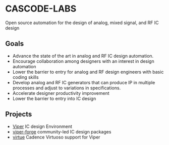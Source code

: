 # CASCODE-LABS

Open source automation for the design of analog, mixed signal, and RF IC design

## Goals

- Advance the state of the art in analog and RF IC design automation.
- Encourage collaboration among designers with an interest in design automation
- Lower the barrier to entry for analog and RF design engineers with basic coding skills
- Develop analog and RF IC generators that can produce IP in multiple processes and adjust to variations in specifications.
- Accelerate designer productivity improvement
- Lower the barrier to entry into IC design

## Projects

- [Viper](http://www.cascode-labs.org/viper/) IC design Environment
- [viper-forge](http://www.cascode-labs.org/viper-forge/) community-led IC
design packages
- [virtue](http://www.cascode-labs.org/virtue/) Cadence Virtuoso support for
Viper
